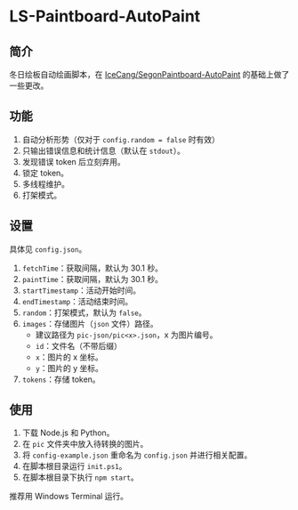 # LS-Paintboard-AutoPaint

## 简介

冬日绘板自动绘画脚本，在 [IceCang/SegonPaintboard-AutoPaint](https://github.com/IceCang/SegonPaintboard-AutoPaint) 的基础上做了一些更改。

## 功能

1. 自动分析形势（仅对于 `config.random = false` 时有效）
2. 只输出错误信息和统计信息（默认在 `stdout`）。
3. 发现错误 token 后立刻弃用。
4. 锁定 token。
5. 多线程维护。
6. 打架模式。

## 设置

具体见 `config.json`。

1. `fetchTime`：获取间隔，默认为 30.1 秒。
2. `paintTime`：获取间隔，默认为 30.1 秒。
3. `startTimestamp`：活动开始时间。
4. `endTimestamp`：活动结束时间。
5. `random`：打架模式，默认为 `false`。
6. `images`：存储图片（`json` 文件）路径。
    - 建议路径为 `pic-json/pic<x>.json`，x 为图片编号。
    - `id`：文件名（不带后缀）
    - `x`：图片的 x 坐标。
    - `y`：图片的 y 坐标。
7. `tokens`：存储 token。

## 使用

1. 下载 Node.js 和 Python。
2. 在 `pic` 文件夹中放入待转换的图片。
3. 将 `config-example.json` 重命名为 `config.json` 并进行相关配置。
4. 在脚本根目录运行 `init.ps1`。
5. 在脚本根目录下执行 `npm start`。

推荐用 Windows Terminal 运行。